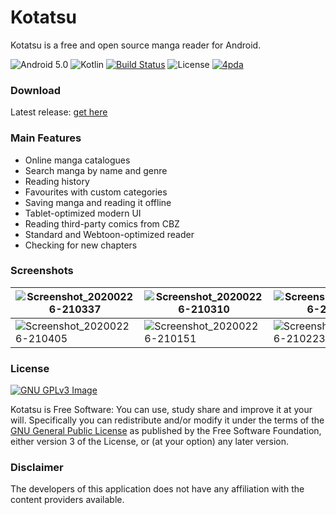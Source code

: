 # Kotatsu 

Kotatsu is a free and open source manga reader for Android.

![Android 5.0](https://img.shields.io/badge/android-5.0+-brightgreen) ![Kotlin](https://img.shields.io/github/languages/top/nv95/Kotatsu) [![Build Status](https://travis-ci.org/nv95/Kotatsu.svg?branch=master)](https://travis-ci.org/nv95/Kotatsu) ![License](https://img.shields.io/github/license/nv95/Kotatsu) [![4pda](https://img.shields.io/badge/discuss-4pda-2982CC)](http://4pda.ru/forum/index.php?showtopic=697669)

### Download

Latest release: [get here](https://github.com/nv95/Kotatsu/releases/latest)

### Main Features

* Online manga catalogues
* Search manga by name and genre
* Reading history
* Favourites with custom categories
* Saving manga and reading it offline
* Tablet-optimized modern UI
* Reading third-party comics from CBZ
* Standard and Webtoon-optimized reader
* Checking for new chapters

### Screenshots

| ![Screenshot_20200226-210337](https://user-images.githubusercontent.com/8948226/75573590-d467f180-5a65-11ea-8338-a34af4679ed6.png) | ![Screenshot_20200226-210310](https://user-images.githubusercontent.com/8948226/75573612-dcc02c80-5a65-11ea-9afb-293dadfb3cfd.png) | ![Screenshot_20200226-210232](https://user-images.githubusercontent.com/8948226/75573621-e0ec4a00-5a65-11ea-92b9-72ab90281a2b.png) |
|---|---|---|
| ![Screenshot_20200226-210405](https://user-images.githubusercontent.com/8948226/75573629-e34ea400-5a65-11ea-86a1-4496032ac0f0.png)  | ![Screenshot_20200226-210151](https://user-images.githubusercontent.com/8948226/75573632-e5186780-5a65-11ea-81b0-7c296157709c.png) | ![Screenshot_20200226-210223](https://user-images.githubusercontent.com/8948226/75573639-e6e22b00-5a65-11ea-84a6-6257f532fd2c.png) |

### License
[![GNU GPLv3 Image](https://www.gnu.org/graphics/gplv3-127x51.png)](http://www.gnu.org/licenses/gpl-3.0.en.html)  

Kotatsu is Free Software: You can use, study share and improve it at your
will. Specifically you can redistribute and/or modify it under the terms of the
[GNU General Public License](https://www.gnu.org/licenses/gpl.html) as
published by the Free Software Foundation, either version 3 of the License, or
(at your option) any later version.  

### Disclaimer

The developers of this application does not have any affiliation with the content providers available.